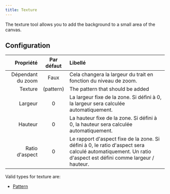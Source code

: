 ```yaml
---
title: Texture
---
```


The texture tool allows you to add the background to a small area of the canvas.

## Configuration

|         Propriété |          Par défaut          | Libellé                                                                                                                                                                                                   |
| ----------------: | :--------------------------: | :-------------------------------------------------------------------------------------------------------------------------------------------------------------------------------------------------------- |
| Dépendant du zoom |             Faux             | Cela changera la largeur du trait en fonction du niveau de zoom.                                                                                                                          |
|           Texture | (pattern) | The pattern that should be added                                                                                                                                                                          |
|           Largeur |               0              | La largeur fixe de la zone. Si défini à 0, la largeur sera calculée automatiquement.                                                                                      |
|           Hauteur |               0              | La hauteur fixe de la zone. Si défini à 0, la hauteur sera calculée automatiquement.                                                                                      |
|    Ratio d'aspect |               0              | Le rapport d'aspect fixe de la zone. Si défini à 0, le ratio d'aspect sera calculé automatiquement. Un ratio d'aspect est défini comme largeur / hauteur. |

Valid types for texture are:

- [Pattern](../background#pattern)
